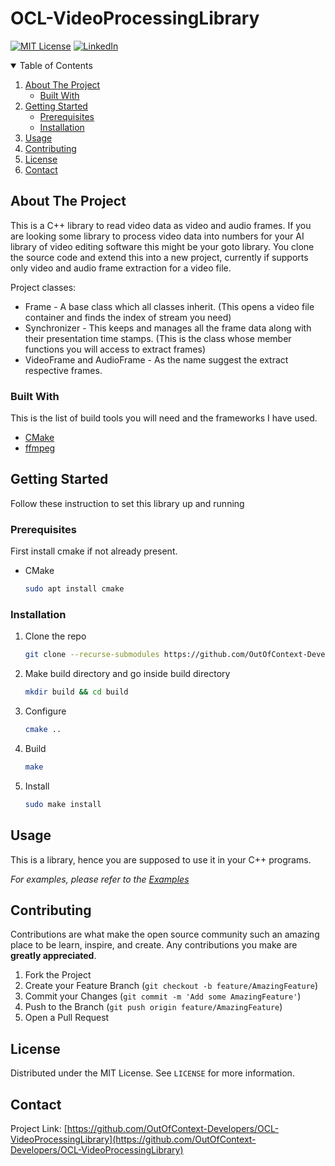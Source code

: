# OCL-VideoProcessingLibrary

[![MIT License][license-shield]][license-url]
[![LinkedIn][linkedin-shield]][linkedin-url]


<!-- TABLE OF CONTENTS -->
<details open="open">
  <summary>Table of Contents</summary>
  <ol>
    <li>
      <a href="#about-the-project">About The Project</a>
      <ul>
        <li><a href="#built-with">Built With</a></li>
      </ul>
    </li>
    <li>
      <a href="#getting-started">Getting Started</a>
      <ul>
        <li><a href="#prerequisites">Prerequisites</a></li>
        <li><a href="#installation">Installation</a></li>
      </ul>
    </li>
    <li><a href="#usage">Usage</a></li>
    <li><a href="#contributing">Contributing</a></li>
    <li><a href="#license">License</a></li>
    <li><a href="#contact">Contact</a></li>
  </ol>
</details>



<!-- ABOUT THE PROJECT -->
## About The Project


This is a C++ library to read video data as video and audio frames. If you are looking some library to process video data into numbers for your AI library of video editing software this might be your goto library. You clone the source code and extend this into a new project, currently if supports only video and audio frame extraction for a video file.

Project classes:
* Frame - A base class which all classes inherit. (This opens a video file container and finds the index of stream you need)
* Synchronizer - This keeps and manages all the frame data along with their presentation time stamps. (This is the class whose member functions you will access to extract frames)
* VideoFrame and AudioFrame - As the name suggest the extract respective frames.



### Built With

This is the list of build tools you will need and the frameworks I have used.
* [CMake](https://cmake.org/download/)
* [ffmpeg](http://ffmpeg.org/download.html)


<!-- GETTING STARTED -->
## Getting Started

Follow these instruction to set this library up and running

### Prerequisites

First install cmake if not already present.
* CMake
  ```sh
  sudo apt install cmake
  ```

### Installation

1. Clone the repo
   ```sh
   git clone --recurse-submodules https://github.com/OutOfContext-Developers/OCL-VideoProcessingLibrary.git
   ```
2. Make build directory and go inside build directory
   ```sh
   mkdir build && cd build
   ```
3. Configure
   ```sh
   cmake ..
   ```
4. Build
   ```sh
   make
   ```
5. Install
   ```sh
   sudo make install
   ```



<!-- USAGE EXAMPLES -->
## Usage

This is a library, hence you are supposed to use it in your C++ programs.

_For examples, please refer to the [Examples](https://github.com/OutOfContext-Developers/OCL-VideoProcessingLibrary/tree/main/examples)_


<!-- CONTRIBUTING -->
## Contributing

Contributions are what make the open source community such an amazing place to be learn, inspire, and create. Any contributions you make are **greatly appreciated**.

1. Fork the Project
2. Create your Feature Branch (`git checkout -b feature/AmazingFeature`)
3. Commit your Changes (`git commit -m 'Add some AmazingFeature'`)
4. Push to the Branch (`git push origin feature/AmazingFeature`)
5. Open a Pull Request



<!-- LICENSE -->
## License

Distributed under the MIT License. See `LICENSE` for more information.



<!-- CONTACT -->
## Contact

Project Link: [https://github.com/OutOfContext-Developers/OCL-VideoProcessingLibrary](https://github.com/OutOfContext-Developers/OCL-VideoProcessingLibrary)



<!-- MARKDOWN LINKS & IMAGES -->
<!-- https://www.markdownguide.org/basic-syntax/#reference-style-links -->
[license-shield]: https://img.shields.io/github/license/othneildrew/Best-README-Template.svg?style=for-the-badge
[license-url]: https://github.com/OutOfContext-Developers/OCL-VideoProcessingLibrary/blob/master/LICENSE.txt
[linkedin-shield]: https://img.shields.io/badge/-LinkedIn-black.svg?style=for-the-badge&logo=linkedin&colorB=555
[linkedin-url]: https://www.linkedin.com/in/akshat-dixit-15b284186/
